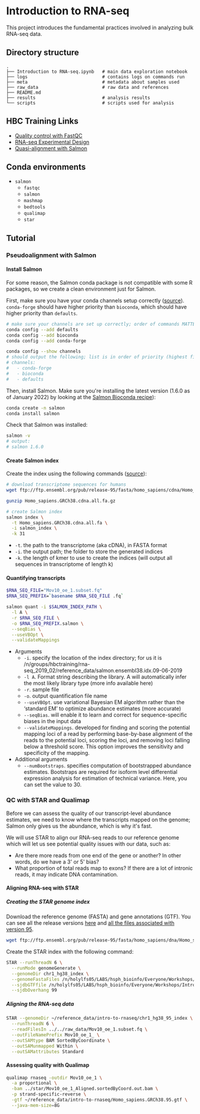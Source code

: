 # Introduction to RNA-seq

This project introduces the fundamental practices involved in analyzing bulk RNA-seq data.

## Directory structure
```
.
├── Introduction to RNA-seq.ipynb   # main data exploration notebook
├── logs                            # contains logs on commands run
├── meta                            # metadata about samples used
├── raw_data                        # raw data and references
├── README.md
├── results                         # analysis results
└── scripts                         # scripts used for analysis
```

## HBC Training Links
- [Quality control with FastQC](https://hbctraining.github.io/Intro-to-rnaseq-fasrc-salmon-flipped/lessons/05_qc_running_fastqc_interactively.html)
- [RNA-seq Experimental Design](https://hbctraining.github.io/Intro-to-rnaseq-fasrc-salmon-flipped/lessons/02_experimental_planning_considerations.html)
- [Quasi-alignment with Salmon](https://hbctraining.github.io/Intro-to-rnaseq-hpc-salmon/lessons/04_quasi_alignment_salmon.html)

## Conda environments
- `salmon`
  - `fastqc`
  - `salmon`
  - `mashmap`
  - `bedtools`
  - `qualimap`
  - `star`

## Tutorial

### Pseudoalignment with Salmon

#### Install Salmon

For some reason, the Salmon conda package is not compatible with some R packages, so we create a clean environment just for Salmon.

First, make sure you have your conda channels setup correctly ([source](https://bioconda.github.io/user/install.html)). `conda-forge` should have higher priority than `bioconda`, which should have higher priority than `defaults`.

```bash
# make sure your channels are set up correctly; order of commands MATTERS!
conda config --add defaults
conda config --add bioconda
conda config --add conda-forge

conda config --show channels
# should output the following; list is in order of priority (highest first)
# channels:
#   - conda-forge
#   - bioconda
#   - defaults
```

Then, install Salmon. Make sure you're installing the latest version (1.6.0 as of January 2022) by looking at the [Salmon Bioconda recipe](https://bioconda.github.io/recipes/salmon/README.html)):

```bash
conda create -n salmon
conda install salmon
```

Check that Salmon was installed:

```bash
salmon -v
# output:
# salmon 1.6.0
```

#### Create Salmon index

Create the index using the following commands ([source](https://hbctraining.github.io/Intro-to-rnaseq-hpc-salmon/lessons/04_quasi_alignment_salmon.html)):

```bash
# download transcriptome sequences for humans
wget ftp://ftp.ensembl.org/pub/release-95/fasta/homo_sapiens/cdna/Homo_sapiens.GRCh38.cdna.all.fa.gz

gunzip Homo_sapiens.GRCh38.cdna.all.fa.gz

# create Salmon index
salmon index \
  -t Homo_sapiens.GRCh38.cdna.all.fa \
  -i salmon_index \
  -k 31
```
- `-t`. the path to the transcriptome (aka cDNA), in FASTA format
- `-i`. the output path; the folder to store the generated indices
- `-k`. the length of kmer to use to create the indices (will output all sequences in transcriptome of length k)

#### Quantifying transcripts

```bash
$RNA_SEQ_FILE="Mov10_oe_1.subset.fq"
$RNA_SEQ_PREFIX=`basename $RNA_SEQ_FILE .fq`

salmon quant -i $SALMON_INDEX_PATH \
  -l A \
  -r $RNA_SEQ_FILE \
  -o $RNA_SEQ_PREFIX.salmon \
  --seqBias \
  --useVBOpt \
  --validateMappings
```

- Arguments
  - `-i`. specify the location of the index directory; for us it is /n/groups/hbctraining/rna-seq_2019_02/reference_data/salmon.ensembl38.idx.09-06-2019
  - `-l A`. Format string describing the library. A will automatically infer the most likely library type (more info available here)
  - `-r`. sample file
  - `-o`. output quantification file name
  - `--useVBOpt`. use variational Bayesian EM algorithm rather than the ‘standard EM’ to optimize abundance estimates (more accurate)
  - `--seqBias`. will enable it to learn and correct for sequence-specific biases in the input data
  - `--validateMappings`. developed for finding and scoring the potential mapping loci of a read by performing base-by-base alignment of the reads to the potential loci, scoring the loci, and removing loci falling below a threshold score. This option improves the sensitivity and specificity of the mapping.
- Additional arguments
  - `--numBootstraps`. specifies computation of bootstrapped abundance estimates. Bootstraps are required for isoform level differential expression analysis for estimation of technical variance. Here, you can set the value to 30.

### QC with STAR and Qualimap

Before we can assess the quality of our transcript-level abundance estimates, we need to know where the transcripts mapped on the genome; Salmon only gives us the abundance, which is why it's fast.

We will use STAR to align our RNA-seq reads to our reference genome which will let us see potential quality issues with our data, such as:
- Are there more reads from one end of the gene or another? In other words, do we have a 3' or 5' bias?
- What proportion of total reads map to exons? If there are a lot of intronic reads, it may indicate DNA contamination.

#### Aligning RNA-seq with STAR

##### Creating the STAR genome index

Download the reference genome (FASTA) and gene annotations (GTF). You can see all the release versions [here](http://ftp.ensembl.org/pub/) and [all the files associated with version 95](http://ftp.ensembl.org/pub/release-95/).

```bash
wget ftp://ftp.ensembl.org/pub/release-95/fasta/homo_sapiens/dna/Homo_sapiens.GRCh38.dna.chromosome.1.fa.gz
```

Create the STAR index with the following command:

```bash
STAR --runThreadN 6 \
  --runMode genomeGenerate \
  --genomeDir chr1_hg38_index \
  --genomeFastaFiles /n/holylfs05/LABS/hsph_bioinfo/Everyone/Workshops/Intro_to_rnaseq/reference_data/Homo_sapiens.GRCh38.dna.chromosome.1.fa \
  --sjdbGTFfile /n/holylfs05/LABS/hsph_bioinfo/Everyone/Workshops/Intro_to_rnaseq/reference_data/Homo_sapiens.GRCh38.92.gtf \
  --sjdbOverhang 99
```

##### Aligning the RNA-seq data

```bash
STAR --genomeDir ~/reference_data/intro-to-rnaseq/chr1_hg38_95_index \
  --runThreadN 6 \
  --readFilesIn ../../raw_data/Mov10_oe_1.subset.fq \
  --outFileNamePrefix Mov10_oe_1_ \
  --outSAMtype BAM SortedByCoordinate \
  --outSAMunmapped Within \
  --outSAMattributes Standard
```

#### Assessing quality with Qualimap
```bash
qualimap rnaseq -outdir Mov10_oe_1 \
  -a proportional \
  -bam ../star/Mov10_oe_1_Aligned.sortedByCoord.out.bam \
  -p strand-specific-reverse \
  -gtf ~/reference_data/intro-to-rnaseq/Homo_sapiens.GRCh38.95.gtf \
  --java-mem-size=8G
```